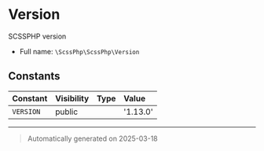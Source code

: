 
# Version

SCSSPHP version



* Full name: `\ScssPhp\ScssPhp\Version`


## Constants

| Constant | Visibility | Type | Value |
|:---------|:-----------|:-----|:------|
|`VERSION`|public| |&#039;1.13.0&#039;|




***
> Automatically generated on 2025-03-18
